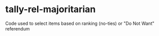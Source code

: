 tally-rel-majoritarian
======================

Code used to select items based on ranking (no-ties) or "Do Not Want" referendum
